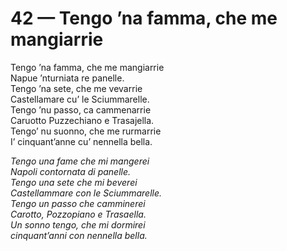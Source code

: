 # 42 — Tengo ’na famma, che me mangiarrie

Tengo ’na famma, che me mangiarrie  
Napue ’nturniata re panelle.  
Tengo ’na sete, che me vevarrie  
Castellamare cu’ le Sciummarelle.  
Tengo ’nu passo, ca cammenarrie  
Caruotto Puzzechiano e Trasajella.  
Tengo’ nu suonno, che me rurmarrie  
I’ cinquant’anne cu’ nennella bella.

_Tengo una fame che mi mangerei  
Napoli contornata di panelle.  
Tengo una sete che mi beverei  
Castellammare con le Sciummarelle.  
Tengo un passo che camminerei  
Carotto, Pozzopiano e Trasaella.  
Un sonno tengo, che mi dormirei  
cinquant’anni con nennella bella._

